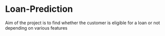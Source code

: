 # Loan-Prediction
Aim of the project is to find whether the customer is eligible for a loan or not depending on various features

